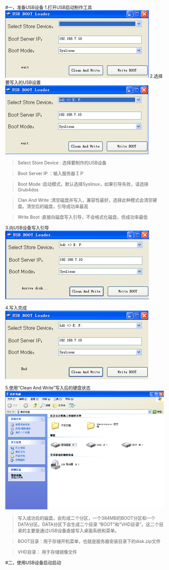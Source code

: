 #一，准备USB设备
1.打开USB启动制作工具
![](/assets/26-1.png)
2.选择要写入的USB设置
![](/assets/26-2.png)


>Select Store Device : 选择要制作的USB设备


>Boot Server IP      ：输入服务器ＩＰ

>Boot Mode           :启动模式，默认选择Syslinux，如果引导失败，请选择 Grub4dos

>Clan And Write      :清空磁盘并写入，兼容性最好，选择此种模式会清空硬盘。清空后的磁盘，引导成功率最高

>Write Boot          :直接向磁盘写入引导，不会格式化磁盘，但成功率最低


3.向USB设备写入引导
![](/assets/26-3.png)


4.写入完成
![](/assets/26-4.png)


5.使用“Clean And Write”写入后的硬盘状态
![](/assets/26-5.png)

>写入成功后的磁盘，会形成二个分区，一个384MB的BOOT分区和一个DATA分区。DATA分区下会生成二个目录 “BOOT”和“VHD目录”。这二个目录的主要是通过USB设备直接写入桌面系统和菜单。

>BOOT目录：用于存储开机菜单，也就是服务器安装目录下的disk.zip文件

>VHD目录： 用于存储镜像文件


#二，使用USB设备启动启动

